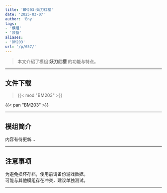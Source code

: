 ```yaml
---
title: 'BM203-妖刀红樱'
date: '2025-03-07'
author: 'Bny'
tags:
- '模组'
- '装备'
aliases:
- 'BM203'
url: '/p/657/'
---
```


> 本文介绍了模组 **妖刀红樱** 的功能与特点。

---

## 文件下载  

> {{< mod "BM203" >}}  

{{< pan "BM203" >}}  

---

## 模组简介

>  
内容有待更新...  

---

## 注意事项

>  
为避免损坏存档，使用前请备份游戏数据。  
可能与其他模组存在冲突，建议单独测试。  

---

